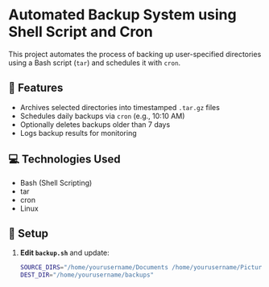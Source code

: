 # Automated Backup System using Shell Script and Cron

This project automates the process of backing up user-specified directories using a Bash script (`tar`) and schedules it with `cron`.

## 🔧 Features
- Archives selected directories into timestamped `.tar.gz` files
- Schedules daily backups via `cron` (e.g., 10:10 AM)
- Optionally deletes backups older than 7 days
- Logs backup results for monitoring

## 💻 Technologies Used
- Bash (Shell Scripting)
- tar
- cron
- Linux

## 📝 Setup

1. **Edit `backup.sh`** and update:
   ```bash
   SOURCE_DIRS="/home/yourusername/Documents /home/yourusername/Pictures"
   DEST_DIR="/home/yourusername/backups"
